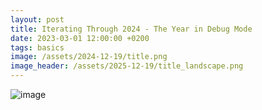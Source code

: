 ```yaml
---
layout: post
title: Iterating Through 2024 - The Year in Debug Mode
date: 2023-03-01 12:00:00 +0200
tags: basics
image: /assets/2024-12-19/title.png
image_header: /assets/2025-12-19/title_landscape.png
---
```



![image](/assets/2024-12-19/010.png)

